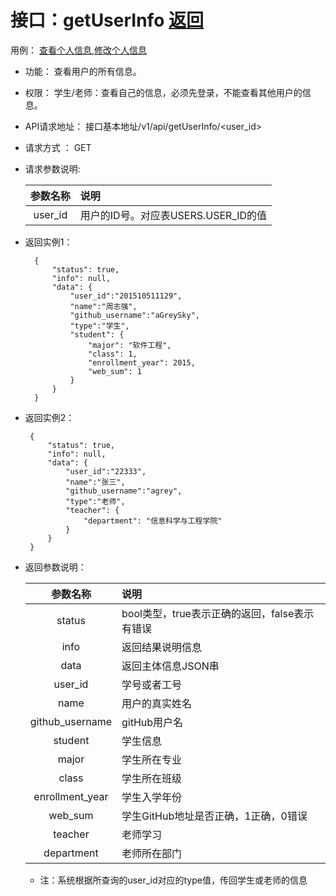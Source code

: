 # 接口：getUserInfo  [返回](../../README.md)
用例： [查看个人信息](../用例/查看个人信息.md),[修改个人信息](../用例/修改个人信息.md)

- 功能：
    查看用户的所有信息。
    
- 权限：
    学生/老师：查看自己的信息，必须先登录，不能查看其他用户的信息。    
    
- API请求地址： 
    接口基本地址/v1/api/getUserInfo/<user_id>

- 请求方式 ：
    GET
      
- 请求参数说明:        

  |参数名称|说明|
  |:---------:|:--------------------------------------------------------|      
  |user_id|用户的ID号。对应表USERS.USER_ID的值|
  
- 返回实例1：

        {         
            "status": true,
            "info": null,
            "data": {
                "user_id":"201510511129",    
                "name":"周志强",
                "github_username":"aGreySky",
                "type":"学生",
                "student": {
                    "major": "软件工程",
                    "class": 1,
                    "enrollment_year": 2015,
                    "web_sum": 1
                }  
            }          
        }
        
 - 返回实例2：

        {         
            "status": true,
            "info": null,
            "data": {
                "user_id":"22333",    
                "name":"张三",
                "github_username":"agrey",
                "type":"老师",
                "teacher": {
                    "department": "信息科学与工程学院"
                }  
            }          
        }
 
- 返回参数说明：    
 
  |参数名称|说明|
  |:---------:|:--------------------------------------------------------|      
  |status|bool类型，true表示正确的返回，false表示有错误|
  |info|返回结果说明信息|
  |data|返回主体信息JSON串|
  |user_id|学号或者工号|
  |name|用户的真实姓名|  
  |github_username|gitHub用户名|
  |student|学生信息|
  |major|学生所在专业|
  |class|学生所在班级|
  |enrollment_year|学生入学年份|
  |web_sum|学生GitHub地址是否正确，1正确，0错误|
  |teacher|老师学习|
  |department|老师所在部门|
  * 注：系统根据所查询的user_id对应的type值，传回学生或老师的信息